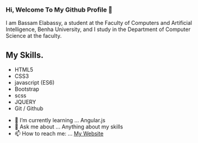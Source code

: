 ### Hi, Welcome To My Github Profile 👋


I am Bassam Elabassy, a student at the Faculty of Computers and Artificial Intelligence, Benha University, and I study in the Department of Computer Science at the faculty.

## My Skills.
* HTML5
* CSS3
* javascript (ES6)
* Bootstrap 
* scss
* JQUERY 
* Git / Github


- 🌱 I’m currently learning ... Angular.js
- 💬 Ask me about ... Anything about my skills
- 📫 How to reach me: ... [My Website](https://bassamelabassy.me)






